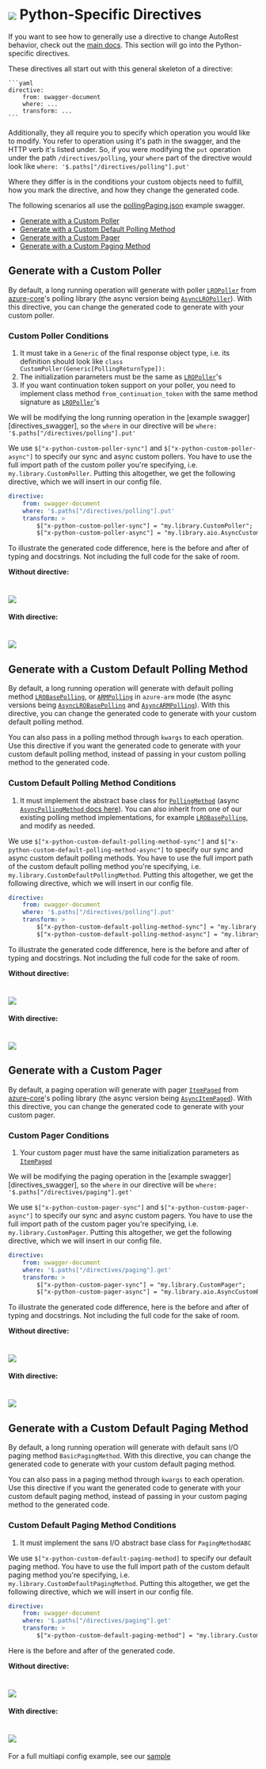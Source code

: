 # <img align="center" src="../images/logo.png">  Python-Specific Directives

If you want to see how to generally use a directive to change AutoRest behavior, check out the [main docs][main_docs]. This section will go into the Python-specific directives.

These directives all start out with this general skeleton of a directive:

````
```yaml
directive:
    from: swagger-document
    where: ...
    transform: ...
```
````

Additionally, they all require you to specify which operation you would like to modify. You refer to operation using it's path in the swagger, and the HTTP verb it's listed under.
So, if you were modifying the `put` operation under the path `/directives/polling`, your `where` part of the directive would look like `where: '$.paths["/directives/polling"].put'`

Where they differ is in the conditions your custom objects need to fulfill, how you mark the directive, and how they change the generated code.

The following scenarios all use the [pollingPaging.json][polling_paging_swagger] example swagger.


* [Generate with a Custom Poller](#generate-with-a-custom-poller "Generate with a Custom Poller")
* [Generate with a Custom Default Polling Method](#generate-with-a-custom-default-polling-method "Generate with a Custom Default Polling Method")
* [Generate with a Custom Pager](#generate-with-a-custom-pager "Generate with a Custom Pager")
* [Generate with a Custom Paging Method](#generate-with-a-custom-paging-method "Generate with a Custom Paging Method")

## Generate with a Custom Poller

By default, a long running operation will generate with poller [`LROPoller`][lro_poller_docs] from [azure-core][azure_core_pypi]'s polling library (the async version being [`AsyncLROPoller`][async_lro_poller_docs]). With this directive, you can change the generated code to generate with your custom poller.

### Custom Poller Conditions

1. It must take in a `Generic` of the final response object type, i.e. its definition should look like `class CustomPoller(Generic[PollingReturnType]):`
2. The initialization parameters must be the same as [`LROPoller`][lro_poller_docs]'s
3. If you want continuation token support on your poller, you need to implement class method `from_continuation_token` with the same method signature as [`LROPoller`][lro_poller_docs]'s

We will be modifying the long running operation in the [example swagger][directives_swagger], so the `where` in our directive will be `where: '$.paths["/directives/polling"].put'`

We use `$["x-python-custom-poller-sync"]` and `$["x-python-custom-poller-async"]` to specify our sync and async custom pollers. You have to use the full import path of the custom poller you're specifying, i.e. `my.library.CustomPoller`. Putting this altogether, we get the following directive, which we will insert in our config file.

```yaml
directive:
    from: swagger-document
    where: '$.paths["/directives/polling"].put'
    transform: >
        $["x-python-custom-poller-sync"] = "my.library.CustomPoller";
        $["x-python-custom-poller-async"] = "my.library.aio.AsyncCustomPoller"
```

To illustrate the generated code difference, here is the before and after of typing and docstrings. Not including the full code for the sake of room.

**Without directive:**
# <img align="center" src="../images/before_polling_directive.png">

**With directive:**
# <img align="center" src="../images/after_polling_directive.png">


## Generate with a Custom Default Polling Method

By default, a long running operation will generate with default polling method [`LROBasePolling`][lro_base_polling_docs], or [`ARMPolling`][arm_polling_docs] in `azure-arm` mode (the async versions being [`AsyncLROBasePolling`][async_lro_base_polling_docs] and [`AsyncARMPolling`][async_arm_polling_docs]). With this directive, you can change the generated code to generate with your custom default polling method.

You can also pass in a polling method through `kwargs` to each operation. Use this directive if you want the generated code to generate with your custom default polling method, instead of passing in your custom polling method to the generated code.

### Custom Default Polling Method Conditions

1. It must implement the abstract base class for [`PollingMethod`][polling_method_docs] (async [`AsyncPollingMethod` docs here][async_polling_method_docs]). You can also inherit from one of our existing polling method implementations, for example [`LROBasePolling`][lro_base_polling_docs], and modify as needed.

We use `$["x-python-custom-default-polling-method-sync"]` and `$["x-python-custom-default-polling-method-async"]` to specify our sync and async custom default polling methods. You have to use the full import path of the custom default polling method you're specifying, i.e. `my.library.CustomDefaultPollingMethod`. Putting this altogether, we get the following directive, which we will insert in our config file.

```yaml
directive:
    from: swagger-document
    where: '$.paths["/directives/polling"].put'
    transform: >
        $["x-python-custom-default-polling-method-sync"] = "my.library.CustomDefaultPollingMethod";
        $["x-python-custom-default-polling-method-async"] = "my.library.aio.AsyncCustomDefaultPollingMethod"
```

To illustrate the generated code difference, here is the before and after of typing and docstrings. Not including the full code for the sake of room.

**Without directive:**
# <img align="center" src="../images/before_polling_method_directive.png">

**With directive:**
# <img align="center" src="../images/after_polling_method_directive.png">

## Generate with a Custom Pager

By default, a paging operation will generate with pager [`ItemPaged`][item_paged_docs] from [azure-core][azure_core_pypi]'s polling library (the async version being [`AsyncItemPaged`][async_item_paged_docs]). With this directive, you can change the generated code to generate with your custom pager.

### Custom Pager Conditions

1. Your custom pager must have the same initialization parameters as [`ItemPaged`][item_paged_docs]

We will be modifying the paging operation in the [example swagger][directives_swagger], so the `where` in our directive will be `where: '$.paths["/directives/paging"].get'`

We use `$["x-python-custom-pager-sync"]` and `$["x-python-custom-pager-async"]` to specify our sync and async custom pagers. You have to use the full import path of the custom pager you're specifying, i.e. `my.library.CustomPager`. Putting this altogether, we get the following directive, which we will insert in our config file.

```yaml
directive:
    from: swagger-document
    where: '$.paths["/directives/paging"].get'
    transform: >
        $["x-python-custom-pager-sync"] = "my.library.CustomPager";
        $["x-python-custom-pager-async"] = "my.library.aio.AsyncCustomPager"
```

To illustrate the generated code difference, here is the before and after of typing and docstrings. Not including the full code for the sake of room.

**Without directive:**
# <img align="center" src="../images/before_paging_directive.png">

**With directive:**
# <img align="center" src="../images/after_paging_directive.png">

## Generate with a Custom Default Paging Method

By default, a long running operation will generate with default sans I/O paging method `BasicPagingMethod`. With this directive, you can change the generated code to generate with your custom default paging method.

You can also pass in a paging method through `kwargs` to each operation. Use this directive if you want the generated code to generate with your custom default paging method, instead of passing in your custom paging method to the generated code.

### Custom Default Paging Method Conditions

1. It must implement the sans I/O abstract base class for `PagingMethodABC`

We use `$["x-python-custom-default-paging-method]` to specify our default  paging method. You have to use the full import path of the custom default paging method you're specifying, i.e. `my.library.CustomDefaultPagingMethod`. Putting this altogether, we get the following directive, which we will insert in our config file.

```yaml
directive:
    from: swagger-document
    where: '$.paths["/directives/paging"].get'
    transform: >
        $["x-python-custom-default-paging-method"] = "my.library.CustomDefaultPagingMethod";
```

Here is the before and after of the generated code.

**Without directive:**
# <img align="center" src="../images/before_paging_method_directive.png">

**With directive:**
# <img align="center" src="../images/after_paging_method_directive.png">


For a full multiapi config example, see our [sample][sample_directives]

<!-- LINKS -->
[main_docs]: https://github.com/Azure/autorest/tree/master/docs/generate/directives.md
[lro_poller_docs]: https://docs.microsoft.com/en-us/python/api/azure-core/azure.core.polling.lropoller?view=azure-python
[azure_core_pypi]: https://pypi.org/project/azure-core/
[async_lro_poller_docs]: https://docs.microsoft.com/en-us/python/api/azure-core/azure.core.polling.asynclropoller?view=azure-python
[polling_paging_swagger]: ../samples/specification/directives/pollingPaging.json

[lro_base_polling_docs]: https://docs.microsoft.com/en-us/python/api/azure-core/azure.core.polling.base_polling.lrobasepolling?view=azure-python
[async_lro_base_polling_docs]: https://docs.microsoft.com/en-us/python/api/azure-core/azure.core.polling.async_base_polling.asynclrobasepolling?view=azure-python
[arm_polling_docs]: https://docs.microsoft.com/en-us/python/api/azure-mgmt-core/azure.mgmt.core.polling.arm_polling.armpolling?view=azure-python
[async_arm_polling_docs]: https://docs.microsoft.com/en-us/python/api/azure-mgmt-core/azure.mgmt.core.polling.async_arm_polling.asyncarmpolling?view=azure-python
[polling_method_docs]: https://docs.microsoft.com/en-us/python/api/azure-core/azure.core.polling.pollingmethod?view=azure-python
[async_polling_method_docs]: https://docs.microsoft.com/en-us/python/api/azure-core/azure.core.polling.asyncpollingmethod?view=azure-python

[item_paged_docs]: https://docs.microsoft.com/en-us/python/api/azure-core/azure.core.paging.itempaged?view=azure-python
[async_item_paged_docs]: https://docs.microsoft.com/en-us/python/api/azure-core/azure.core.async_paging.asyncitempaged?view=azure-python
[sample_directives]: ../samples/specification/directives/readme.md
